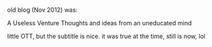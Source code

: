 old blog (Nov 2012) was:

A Useless Venture
Thoughts and ideas from an uneducated mind

little OTT, but the subtitle is nice. it was true at the time, still is now,
lol
